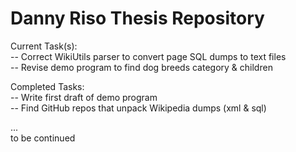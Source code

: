 # Danny Riso Thesis Repository
  
Current Task(s):  
-- Correct WikiUtils parser to convert page SQL dumps to text files  
-- Revise demo program to find dog breeds category & children  
  
Completed Tasks:  
-- Write first draft of demo program  
-- Find GitHub repos that unpack Wikipedia dumps (xml & sql)  
  
...  
to be continued  
